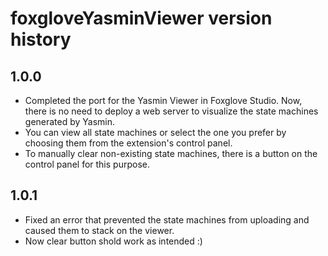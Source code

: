 # foxgloveYasminViewer version history

## 1.0.0

- Completed the port for the Yasmin Viewer in Foxglove Studio. Now, there is no need to deploy a web server to visualize the state machines generated by Yasmin.
- You can view all state machines or select the one you prefer by choosing them from the extension's control panel.
- To manually clear non-existing state machines, there is a button on the control panel for this purpose.


## 1.0.1

- Fixed an error that prevented the state machines from uploading and caused them to stack on the viewer.
- Now clear button shold work as intended :)
